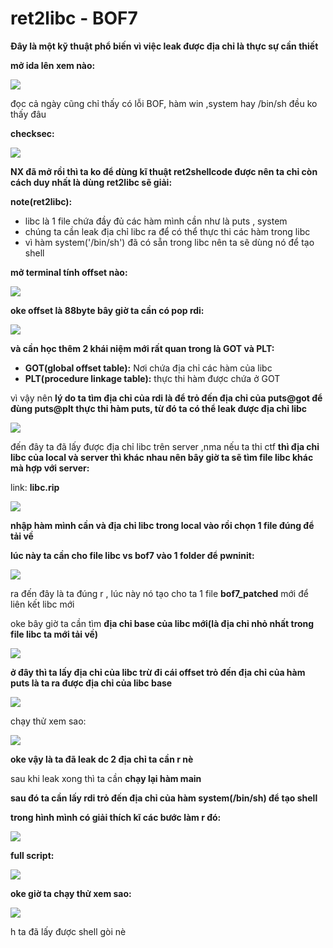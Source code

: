# ret2libc - BOF7

**Đây là một kỹ thuật phổ biến vì việc leak được địa chỉ là thực sự cần thiết**

**mở ida lên xem nào:**

![](https://i.imgur.com/odO3eus.png)

đọc cả ngày cũng chỉ thấy có lỗi BOF, hàm win ,system hay /bin/sh đều ko thấy đâu 

**checksec:**

![](https://i.imgur.com/4aCriLr.png)

**NX đã mở rồi thì ta ko để dùng kĩ thuật ret2shellcode được nên ta chỉ còn cách duy nhất là dùng ret2libc sẽ giải:**

**note(ret2libc):**

- libc là 1 file chứa đầy đủ các hàm mình cần như là puts , system
- chúng ta cần leak địa chỉ libc ra để có thể thực thi các hàm trong libc
- vì hàm system('/bin/sh') đã có sẵn trong libc nên ta sẽ dùng nó để tạo shell

**mở terminal tính offset nào:**

![](https://i.imgur.com/A8TZd9E.png)


**oke offset là 88byte bây giờ ta cần có pop rdi:**

![](https://i.imgur.com/MZHxl92.png)

**và cần học thêm 2 khái niệm mới rất quan trong là GOT và PLT:**

- **GOT(global offset table):** Nơi chứa địa chỉ các hàm của libc
- **PLT(procedure linkage table):** thực thi hàm được chứa ở GOT 

vì vậy nên **lý do ta tìm địa chỉ của rdi là để trỏ đến địa chỉ của puts@got để đùng puts@plt thực thi hàm puts, từ đó ta có thể leak được địa chỉ libc**

![](https://i.imgur.com/R5ACi6A.png)

đến đây ta đã lấy được địa chỉ libc trên server ,nma nếu ta thi ctf **thì địa chỉ libc của local và server thì khác nhau nên bây giờ ta sẽ tìm file libc khác mà hợp với server:**

link: **libc.rip**

![](https://i.imgur.com/EapCyja.png)

**nhập hàm mình cần và địa chỉ libc trong local vào rồi chọn 1 file đúng để tải về**

**lúc này ta cần cho file libc vs bof7 vào 1 folder để pwninit:**

![](https://i.imgur.com/6RMujHq.png)

ra đến đây là ta đúng r , lúc này nó tạo cho ta 1 file **bof7_patched** mới để liên kết libc mới 

oke bây giờ ta cần tìm **địa chỉ base của libc mới(là địa chỉ nhỏ nhất trong file libc ta mới tải về)**

![](https://i.imgur.com/2bmCZiC.png)

**ở đây thì ta lấy địa chỉ của libc trừ đi cái offset trỏ đến địa chỉ của hàm puts là ta ra được địa chỉ của libc base** 


![](https://i.imgur.com/2J075OD.png)

chạy thử xem sao:

![](https://i.imgur.com/kvncMTO.png)

**oke vậy là ta đã leak dc 2 địa chỉ ta cần r nè** 

sau khi leak xong thì ta cần **chạy lại hàm main** 

**sau đó ta cần lấy rdi trỏ đến địa chỉ của hàm system(/bin/sh)  để tạo shell**

**trong hình mình có giải thích kĩ các bước làm r đó:**

![](https://i.imgur.com/RWehHz3.png)

**full script:**

![](https://i.imgur.com/gphKHff.png)

**oke giờ ta chạy thử xem sao:**

![](https://i.imgur.com/qsaALs5.png)

h ta đã lấy được shell gòi nè 
